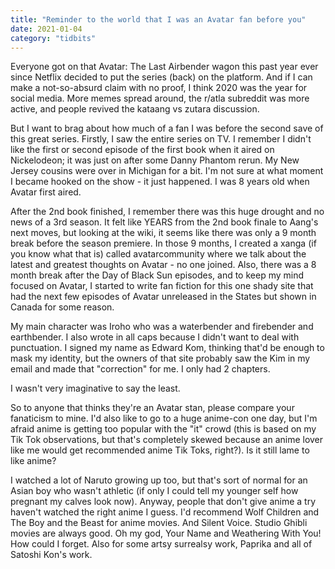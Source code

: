```yaml
---
title: "Reminder to the world that I was an Avatar fan before you"
date: 2021-01-04
category: "tidbits"
---
```


Everyone got on that Avatar: The Last Airbender wagon this past year ever since Netflix decided to put the series (back) on the platform. And if I can make a not-so-absurd claim with no proof, I think 2020 was the year for social media. More memes spread around, the r/atla subreddit was more active, and people revived the kataang vs zutara discussion. 

But I want to brag about how much of a fan I was before the second save of this great series. Firstly, I saw the entire series on TV. I remember I didn't like the first or second episode of the first book when it aired on Nickelodeon; it was just on after some Danny Phantom rerun. My New Jersey cousins were over in Michigan for a bit. I'm not sure at what moment I became hooked on the show - it just happened. I was 8 years old when Avatar first aired. 

After the 2nd book finished, I remember there was this huge drought and no news of a 3rd season. It felt like YEARS from the 2nd book finale to Aang's next moves, but looking at the wiki, it seems like there was only a 9 month break before the season premiere. In those 9 months, I created a xanga (if you know what that is) called avatarcommunity where we talk about the latest and greatest thoughts on Avatar - no one joined. Also, there was a 8 month break after the Day of Black Sun episodes, and to keep my mind focused on Avatar, I started to write fan fiction for this one shady site that had the next few episodes of Avatar unreleased in the States but shown in Canada for some reason. 

My main character was Iroho who was a waterbender and firebender and earthbender. I also wrote in all caps because I didn't want to deal with punctuation. I signed my name as Edward Kom, thinking that'd be enough to mask my identity, but the owners of that site probably saw the Kim in my email and made that "correction" for me. I only had 2 chapters.

I wasn't very imaginative to say the least.

So to anyone that thinks they're an Avatar stan, please compare your fanaticism to mine. I'd also like to go to a huge anime-con one day, but I'm afraid anime is getting too popular with the "it" crowd (this is based on my Tik Tok observations, but that's completely skewed because an anime lover like me would get recommended anime Tik Toks, right?). Is it still lame to like anime?

I watched a lot of Naruto growing up too, but that's sort of normal for an Asian boy who wasn't athletic (if only I could tell my younger self how pregnant my calves look now). Anyway, people that don't give anime a try haven't watched the right anime I guess. I'd recommend Wolf Children and The Boy and the Beast for anime movies. And Silent Voice. Studio Ghibli movies are always good. Oh my god, Your Name and Weathering With You! How could I forget. Also for some artsy surrealsy work, Paprika and all of Satoshi Kon's work. 